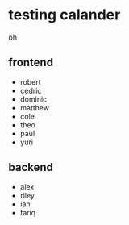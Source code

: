 # testing calander
oh
## frontend
- robert
- cedric
- dominic
- matthew
- cole
- theo
- paul
- yuri

## backend
- alex
- riley
- ian
- tariq
